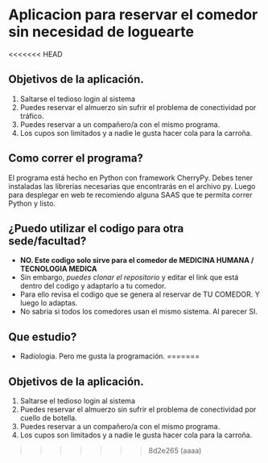 # Aplicacion para reservar el comedor sin necesidad de loguearte
<<<<<<< HEAD

## Objetivos de la aplicación.

1. Saltarse el tedioso login al sistema
2. Puedes reservar el almuerzo sin sufrir el problema de conectividad por tráfico.
3. Puedes reservar a un compañero/a con el mismo programa.
4. Los cupos son limitados y a nadie le gusta hacer cola para la carroña.

## Como correr el programa?

El programa está hecho en Python con framework CherryPy. Debes tener instaladas las librerias necesarias que encontrarás en el archivo py.
Luego para desplegar en web te recomiendo alguna SAAS que te permita correr Python y listo.

## ¿Puedo utilizar el codigo para otra sede/facultad?

- **NO. Este codigo solo sirve para el comedor de MEDICINA HUMANA / TECNOLOGIA MEDICA**
- Sin embargo, *puedes clonar el repositorio* y editar el link que está dentro del codigo y adaptarlo a tu comedor.
- Para ello revisa el codigo que se genera al reservar de TU COMEDOR. Y luego lo adaptas.
- No sabria si todos los comedores  usan el mismo sistema. Al parecer SI.

## Que estudio?

- Radiologia. Pero me gusta la programación.
=======
## Objetivos de la aplicación.

1. Saltarse el tedioso login al sistema
2. Puedes reservar el almuerzo sin sufrir el problema de conectividad por cuello de botella.
3. Puedes reservar a un compañero/a con el mismo programa.
4. Los cupos son limitados y a nadie le gusta hacer cola para la carroña.
>>>>>>> 8d2e265 (aaaa)
